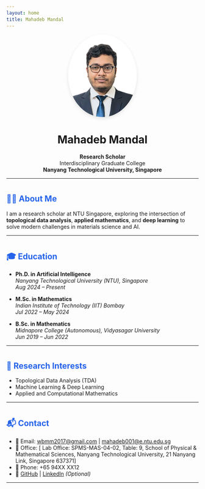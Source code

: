 ```yaml
---
layout: home
title: Mahadeb Mandal
---
```


<div align="center">
  <img src="assets/images/profile.png" alt="Profile Photo" width="180" style="border-radius: 50%; box-shadow: 0 4px 10px rgba(0,0,0,0.1);" />
  
  # Mahadeb Mandal

  **Research Scholar**  
  Interdisciplinary Graduate College  
  **Nanyang Technological University, Singapore**
</div>

---

## 👨‍💼 About Me
I am a research scholar at NTU Singapore, exploring the intersection of **topological data analysis**, **applied mathematics**, and **deep learning** to solve modern challenges in materials science and AI.

---

## 🎓 Education

- **Ph.D. in Artificial Intelligence**  
  *Nanyang Technological University (NTU), Singapore*  
  *Aug 2024 – Present*

- **M.Sc. in Mathematics**  
  *Indian Institute of Technology (IIT) Bombay*  
  *Jul 2022 – May 2024*

- **B.Sc. in Mathematics**  
  *Midnapore College (Autonomous), Vidyasagar University*  
  *Jun 2019 – Jun 2022*

---

## 🧠 Research Interests

- Topological Data Analysis (TDA)  
- Machine Learning & Deep Learning  
- Applied and Computational Mathematics

---

## 📬 Contact

- 📧 Email: [wbmm2017@gmail.com](mailto:wbmm2017@gmail.com) | [mahadeb001@e.ntu.edu.sg](mailto:mahadeb001@e.ntu.edu.sg)  
- 📍 Office: [ Lab Office: SPMS-MAS-04-02, Table: 9, School of Physical & Mathematical Sciences, Nanyang Technological University, 21 Nanyang Link, Singapore 637371]  
- 📱 Phone: +65 94XX XX12  
- 🔗 [GitHub](https://github.com/your-username) | [LinkedIn](https://linkedin.com/in/your-profile) *(Optional)*

---

<style>
h2 {
  margin-top: 2.5rem;
  color: #2563eb;
}
</style>
